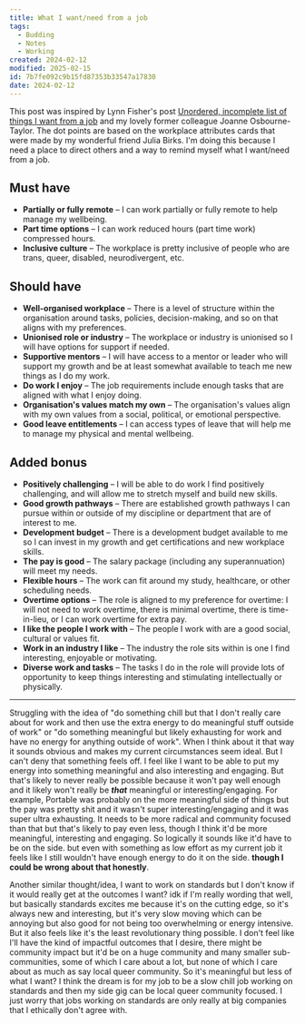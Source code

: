 ```yaml
---
title: What I want/need from a job
tags:
  - Budding
  - Notes
  - Working
created: 2024-02-12
modified: 2025-02-15
id: 7b7fe092c9b15fd87353b33547a17830
date: 2024-02-12
---
```

This post was inspired by Lynn Fisher's post [Unordered, incomplete list of things I want from a job](https://lynnandtonic.com/thoughts/entries/unordered-incomplete-list-of-things-i-want-from-a-job/) and my lovely former colleague Joanne Osbourne-Taylor. The dot points are based on the workplace attributes cards that were made by my wonderful friend Julia Birks.
I'm doing this because I need a place to direct others and a way to remind myself what I want/need from a job.

## Must have

- **Partially or fully remote** – I can work partially or fully remote to help manage my wellbeing.
- **Part time options** – I can work reduced hours (part time work) compressed hours.
- **Inclusive culture** – The workplace is pretty inclusive of people who are trans, queer, disabled, neurodivergent, etc.

## Should have

- **Well-organised workplace** – There is a level of structure within the organisation around tasks, policies, decision-making, and so on that aligns with my preferences.
- **Unionised role or industry** – The workplace or industry is unionised so I will have options for support if needed.
- **Supportive mentors** – I will have access to a mentor or leader who will support my growth and be at least somewhat available to teach me new things as I do my work.
- **Do work I enjoy** – The job requirements include enough tasks that are aligned with what I enjoy doing.
- **Organisation's values match my own** – The organisation's values align with my own values from a social, political, or emotional perspective.
- **Good leave entitlements** – I can access types of leave that will help me to manage my physical and mental wellbeing.

## Added bonus

- **Positively challenging** – I will be able to do work I find positively challenging, and will allow me to stretch myself and build new skills.
- **Good growth pathways** – There are established growth pathways I can pursue within or outside of my discipline or department that are of interest to me.
- **Development budget** – There is a development budget available to me so l can invest in my growth and get certifications and new workplace skills.
- **The pay is good** – The salary package (including any superannuation) will meet my needs.
- **Flexible hours** – The work can fit around my study, healthcare, or other scheduling needs.
- **Overtime options** – The role is aligned to my preference for overtime: I will not need to work overtime, there is minimal overtime, there is time-in-lieu, or I can work overtime for extra pay.
- **I like the people I work with** – The people I work with are a good social, cultural or values fit.
- **Work in an industry I like** – The industry the role sits within is one I find interesting, enjoyable or motivating.
- **Diverse work and tasks** – The tasks I do in the role will provide lots of opportunity to keep things interesting and stimulating intellectually or physically.

---

Struggling with the idea of "do something chill but that I don't really care about for work and then use the extra energy to do meaningful stuff outside of work" or "do something meaningful but likely exhausting for work and have no energy for anything outside of work".
When I think about it that way it sounds obvious and makes my current circumstances seem ideal.
But I can't deny that something feels off.
I feel like I want to be able to put my energy into something meaningful and also interesting and engaging. But that's likely to never really be possible because it won't pay well enough and it likely won't really be ***that*** meaningful or interesting/engaging.
For example, Portable was probably on the more meaningful side of things but the pay was pretty shit and it wasn't super interesting/engaging and it was super ultra exhausting.
It needs to be more radical and community focused than that but that's likely to pay even less, though I think it'd be more meaningful, interesting and engaging.
So logically it sounds like it'd have to be on the side. but even with something as low effort as my current job it feels like I still wouldn't have enough energy to do it on the side. **though I could be wrong about that honestly**.

Another similar thought/idea, I want to work on standards but I don't know if it would really get at the outcomes I want? idk if I'm really wording that well, but basically standards excites me because it's on the cutting edge, so it's always new and interesting, but it's very slow moving which can be annoying but also good for not being too overwhelming or energy intensive. 
But it also feels like it's the least revolutionary thing possible. I don't feel like I'll have the kind of impactful outcomes that I desire, there might be community impact but it'd be on a huge community and many smaller sub-communities, some of which I care about a lot, but none of which I care about as much as say local queer community. So it's meaningful but less of what I want? I think the dream is for my job to be a slow chill job working on standards and then my side gig can be local queer community focused. I just worry that jobs working on standards are only really at big companies that I ethically don't agree with.